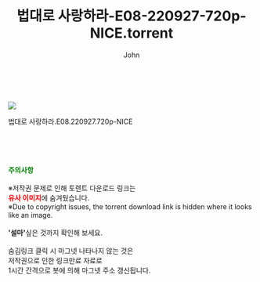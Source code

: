 ﻿---
layout: post
title:  "    법대로 사랑하라-E08-220927-720p-NICE.torrent"
author: John
categories: [ 드라마 ]
tags: [  ]
image: https://torrentrj55.com/uploadfile/full/f821a73ac11c1f5ab7e7649c2422239357fc89a5.jpg 
description: "    법대로 사랑하라-E08-220927-720p-NICE torrent 정보 공유"
toc: true
toc_sticky: true
---

<br>
<p><img src="https://torrentrj55.com/uploadfile/full/f821a73ac11c1f5ab7e7649c2422239357fc89a5.jpg"/></p>
 법대로 사랑하라.E08.220927.720p-NICE  
    
<br><br><br>
<p data-ke-size="size16"><b><span style="color: green;">주의사항</span></b><br /><br />※저작권 문제로 인해 토렌트 다운로드 링크는<br /><b><span style="color: red;">유사 이미지</span></b>에 숨겨뒀습니다.<br />※Due to copyright issues, the torrent download link is hidden where it looks like an image.<br /><br /><b>'설마'</b>싶은 것까지 확인해 보세요.<br /><br />숨김링크 클릭 시 마그넷 나타나지 않는 것은<br />저작권으로 인한 링크만료 자료로<br />1시간 간격으로 봇에 의해 마그넷 주소 갱신됩니다.</p>
